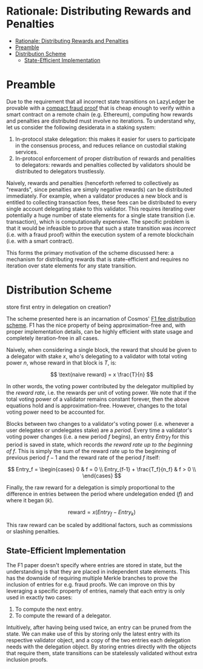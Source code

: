 Rationale: Distributing Rewards and Penalties
===

- [Rationale: Distributing Rewards and Penalties](#rationale-distributing-rewards-and-penalties)
- [Preamble](#preamble)
- [Distribution Scheme](#distribution-scheme)
  - [State-Efficient Implementation](#state-efficient-implementation)

# Preamble

Due to the requirement that all incorrect state transitions on LazyLedger be provable with a [compact fraud proof](https://arxiv.org/abs/1809.09044) that is cheap enough to verify within a smart contract on a remote chain (e.g. Ethereum), computing how rewards and penalties are distributed must involve no iterations. To understand why, let us consider the following desiderata in a staking system:
1. In-protocol stake delegation: this makes it easier for users to participate in the consensus process, and reduces reliance on custodial staking services.
1. In-protocol enforcement of proper distribution of rewards and penalities to delegators: rewards and penalties collected by validators should be distributed to delegators trustlessly.

Naively, rewards and penalties (henceforth referred to collectively as "rewards", since penalties are simply negative rewards) can be distributed immediately. For example, when a validator produces a new block and is entitled to collecting transaction fees, these fees can be distributed to every single account delegating stake to this validator. This requires iterating over potentially a huge number of state elements for a single state transition (i.e. transaction), which is computationally expensive. The specific problem is that it would be infeasible to prove that such a state transition was _incorrect_ (i.e. with a fraud proof) within the execution system of a remote blockchain (i.e. with a smart contract).

This forms the primary motivation of the scheme discussed here: a mechanism for distributing rewards that is state-efficient and requires no iteration over state elements for any state transition.

# Distribution Scheme

store first entry in delegation on creation?

The scheme presented here is an incarnation of Cosmos' [F1 fee distribution scheme](https://github.com/cosmos/cosmos-sdk/blob/master/docs/spec/_proposals/f1-fee-distribution/f1_fee_distr.pdf). F1 has the nice property of being approximation-free and, with proper implementation details, can be highly efficient with state usage and completely iteration-free in all cases.

Naively, when considering a single block, the reward that should be given to a delegator with stake $x$, who's delegating to a validator with total voting power $n$, whose reward in that block is $T$, is:

$$
\text{naive reward} = x \frac{T}{n}
$$

In other words, the voting power contributed by the delegator multiplied by the _reward rate_, i.e. the rewards per unit of voting power. We note that if the total voting power of a validator remains constant forever, then the above equations hold and is approximation-free. However, changes to the total voting power need to be accounted for.

Blocks between two changes to a validator's voting power (i.e. whenever a user delegates or undelegates stake) are a _period_. Every time a validator's voting power changes (i.e. a new period $f$ begins), an entry $Entry_f$ for this period is saved in state, which records _the reward rate up to the beginning of_ $f$. This is simply the sum of the reward rate up to the beginning of previous period $f-1$ and the reward rate of the period $f$ itself:

$$
Entry_f = \begin{cases}
    0 & f = 0 \\
    Entry_{f-1} + \frac{T_f}{n_f} & f > 0 \\
\end{cases}
$$

Finally, the raw reward for a delegation is simply proportional to the difference in entries between the period where undelegation ended ($f$) and where it began ($k$).

$$
\text{reward} = x (Entry_f - Entry_k)
$$

This raw reward can be scaled by additional factors, such as commissions or slashing penalties.

## State-Efficient Implementation

The F1 paper doesn't specify where entries are stored in state, but the understanding is that they are placed in independent state elements. This has the downside of requiring multiple Merkle branches to prove the inclusion of entries for e.g. fraud proofs. We can improve on this by leveraging a specific property of entries, namely that each entry is only used in exactly two cases:
1. To compute the next entry.
1. To compute the reward of a delegator.

Intuitively, after having being used twice, an entry can be pruned from the state. We can make use of this by storing only the latest entry with its respective validator object, and a copy of the two entries each delegation needs with the delegation object. By storing entries directly with the objects that require them, state transitions can be statelessly validated without extra inclusion proofs.
